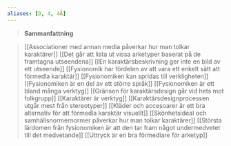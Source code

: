 ```yaml
---
aliases: [D, 4, 4Å]
---
```


>**Sammanfattning**
>

>[[Associationer med annan media påverkar hur man tolkar karaktärer]]
[[Det går att lista ut vissa arketyper baserat på de framtagna utseendena]]
[[En karaktärsbeskrivning ger inte en bild av ett utseende]]
[[Fysionomik har fördelen av att vara ett enkelt sätt att förmedla karaktär]]
[[Fysionomiken kan spridas till verkligheten]]
[[Fysionomiken är en del av ett större språk]]
[[Fysionomiken är ett bland många verktyg]]
[[Gränsen för karaktärsdesign går vid hets mot folkgrupp]]
[[Karaktärer är verktyg]]
[[Karaktärsdesignprocessen utgår mest från stereotyper]]
[[Kläder och accesoarer är ett bra alternativ för att förmedla karaktär visuellt]]
[[Skönhetsideal och samhällsnormernormer påverkar hur man tolkar karaktärer]]
[[Största lärdomen från fysionomiken är att den tar fram något undermedvetet till det medvetande]]
[[Uttryck är en bra förmedlare för arketyp]]
